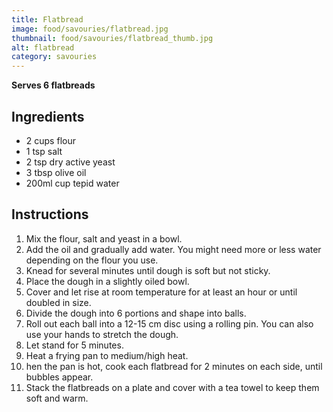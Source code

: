 ```yaml
---
title: Flatbread
image: food/savouries/flatbread.jpg
thumbnail: food/savouries/flatbread_thumb.jpg
alt: flatbread
category: savouries
---
```


**Serves 6 flatbreads**

## Ingredients

- 2 cups flour
- 1 tsp salt
- 2 tsp dry active yeast
- 3 tbsp olive oil
- 200ml cup tepid water

## Instructions

1. Mix the flour, salt and yeast in a bowl.
1. Add the oil and gradually add water. You might need more or less water depending on the flour you use.
1. Knead for several minutes until dough is soft but not sticky.
1. Place the dough in a slightly oiled bowl.
1. Cover and let rise at room temperature for at least an hour or until doubled in size.
1. Divide the dough into 6 portions and shape into balls.
1. Roll out each ball into a 12-15 cm disc using a rolling pin. You can also use your hands to stretch the dough.
1. Let stand for 5 minutes.
1. Heat a frying pan to medium/high heat.
1. hen the pan is hot, cook each flatbread for 2 minutes on each side, until bubbles appear.
1. Stack the flatbreads on a plate and cover with a tea towel to keep them soft and warm.
